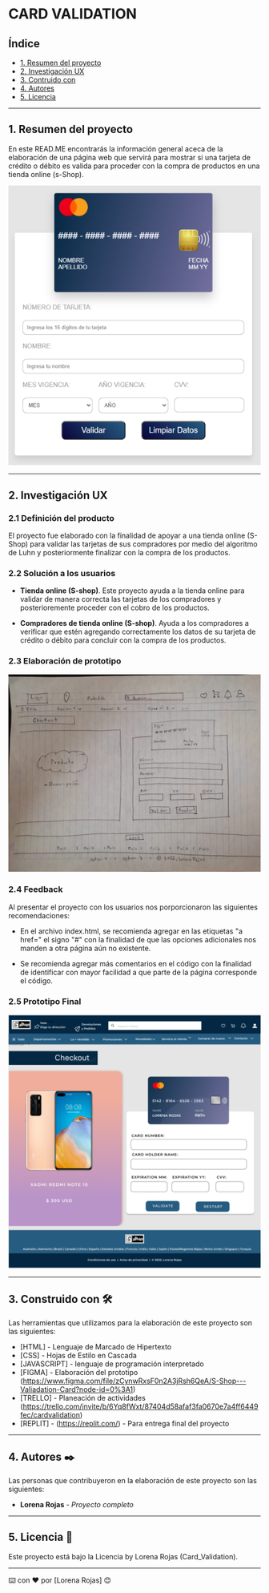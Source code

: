 # CARD VALIDATION

## Índice

* [1. Resumen del proyecto](#1-resumen-del-protecto)
* [2. Investigación UX](#2-inventigación-UX)
* [3. Contruido con](#3-construido-con)
* [4. Autores](#4-autores)
* [5. Licencia](#5-licencia)

***

## 1. Resumen del proyecto

En este READ.ME encontrarás la información general aceca de la elaboración de una página web que servirá para mostrar si una tarjeta de crédito o débito es valida para proceder con la compra de productos en una tienda online (s-Shop).

![imagen box card validation](icons/card_validation.png)

***

## 2. Investigación UX

### 2.1 Definición del producto

El proyecto fue elaborado con la finalidad de apoyar a una tienda online (S-Shop) para validar las tarjetas de sus compradores por medio del algoritmo de Luhn y posteriormente finalizar con la compra de los productos.

### 2.2 Solución a los usuarios

- **Tienda online (S-shop)**. Este proyecto ayuda a la tienda online para validar de manera correcta las tarjetas de los compradores y posterioremente proceder con el cobro de los productos.

- **Compradores de tienda online (S-shop)**. Ayuda a los compradores a verificar que estén agregando correctamente los datos de su tarjeta de crédito o débito para concluir con la compra de los productos.

### 2.3 Elaboración de prototipo

![imagen prototipo](icons/prototipo.jpeg)


### 2.4 Feedback

Al presentar el proyecto con los usuarios nos porporcionaron las siguientes recomendaciones:

- En el archivo index.html, se recomienda agregar en las etiquetas "a href=" el signo "#" con la finalidad de que las opciones adicionales nos manden a otra página aún no existente.

- Se recomienda agregar más comentarios en el código con la finalidad de identificar con mayor facilidad a que parte de la página corresponde el código.

### 2.5 Prototipo Final

![imagen prototipo final](icons/principal_page.png)

***

## 3. Construido con 🛠️

Las herramientas que utilizamos para la elaboración de este proyecto son las siguientes:

* [HTML] - Lenguaje de Marcado de Hipertexto
* [CSS] - Hojas de Estilo en Cascada
* [JAVASCRIPT] -  lenguaje de programación interpretado
* [FIGMA] - Elaboración del prototipo  (https://www.figma.com/file/zCynwRxsF0n2A3jRsh6QeA/S-Shop---Valiadation-Card?node-id=0%3A1)
* [TRELLO] - Planeación de actividades (https://trello.com/invite/b/6Yq8fWxt/87404d58afaf3fa0670e7a4ff6449fec/cardvalidation)
* [REPLIT] - (https://replit.com/) - Para entrega final del proyecto

***

## 4. Autores ✒️

Las personas que contribuyeron en la elaboración de este proyecto son las siguientes:

* **Lorena Rojas** - *Proyecto completo*

***

## 5. Licencia 📄

Este proyecto está bajo la Licencia by Lorena Rojas (Card_Validation).

---
⌨️ con ❤️ por [Lorena Rojas] 😊